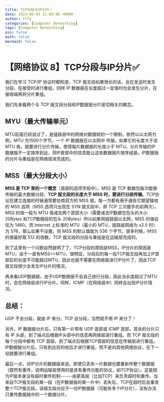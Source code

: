 ```yaml
---
title: TCP分段与IP分片✅
date: 2023-06-03 21:09:00 +0800
author: ltfy
categories: [Computer Networking]
tags: [Computer Networking]
pin: false
math: false
mermaid: false
---
```


# 【网络协议 8】TCP分段与IP分片✅

我们在学习 TCP/IP 协议时都知道，TCP 报文段如果很长的话，会在发送时发生分段，在接受时进行重组，同样 IP 数据报在长度超过一定值时也会发生分片，在接收端再将分片重组。

我们先来看两个与 TCP 报文段分段和IP数据报分片密切相关的概念。

## **MYU（最大传输单元）**

MTU前面已经说过了，是链路层中的网络对数据帧的一个限制，依然以以太网为例，MTU 为1500个字节。一个 IP 数据报在以太网中 传输，如果它的长度大于该 MTU 值，就要进行分片传输，使得每片数据报的长度小于 MTU。分片传输的IP数据报不一定按序到达，但IP首部中的信息能让这些数据报片按序组装。IP数据报的分片与重组是在网络层进完成的。

## **MSS（最大分段大小）**

**MSS 是 TCP 里的一个概念**（首部的选项字段中）。MSS 是 TCP 数据包每次能够传输的最大数据分段，**TCP 报文段的长度大于 MSS 时，要进行分段传输**。TCP协议在建立连接的时候通常要协商双方的 MSS 值，每一方都有用于通告它期望接收的 MSS 选项（MSS 选项只出现在 SYN 报文段中，即 TCP 三次握手的前两次）。MSS 的值一般为 MTU 值减去两个首部大小（需要减去IP数据包包头的大小 20Bytes 和TCP数据段的包头 20Bytes）所以如果用链路层以太网，MSS 的值往往为 1460。而 Internet 上标准的 MTU（最小的 MTU，链路层网络为 x2.5 时）为 576，那么如果不设置，则 MSS 的默认值就为 536 个字节。很多时候，MSS 的值最好取 512 的倍数。TCP 报文段的分段与重组是在运输层完成的。

到了这里有一个问题自然就明了了，TCP分段的原因是MSS，IP分片的原因是MTU，由于一直有MSS<=MTU，很明显，分段后的每一段TCP报文段再加上IP首部后的长度不可能超过MTU，因此也就不需要在网络层进行IP分片了。因此TCP报文段很少会发生IP分片的情况。

再来看UDP数据报，由于UDP数据报不会自己进行分段，因此当长度超过了MTU时，会在网络层进行IP分片。同样，ICMP（在网络层中）同样会出现IP分片情况。

## **总结：**
UDP 不会分段，就由 IP 来分。TCP 会分段，当然就不用 IP 来分了！

另外，IP 数据报分片后，只有第一片带有 UDP 首部或 ICMP 首部，其余的分片只有 IP 头部，到了端点后根据IP头部中的信息再网络层进行重组。而 TCP 报文段的每个分段中都有 TCP 首部，到了端点后根据TCP首部的信息在传输层进行重组。IP数据报分片后，只有到达目的地后才进行重组，而不是向其他网络协议，在下一站就要进行重组。

最后一点，对IP分片的数据报来说，即使只丢失一片数据也要重新传整个数据报（既然有重传，说明运输层使用的是具有重传功能的协议，如TCP协议）。这是因为IP层本身没有超时重传机制------由更高层（比如TCP）来负责超时和重传。当来自TCP报文段的某一段（在IP数据报的某一片中）丢失后，TCP在超时后会重发整个TCP报文段，该报文段对应于一份IP数据报（可能有多个IP分片），没有办法只重传数据报中的一个数据分片。